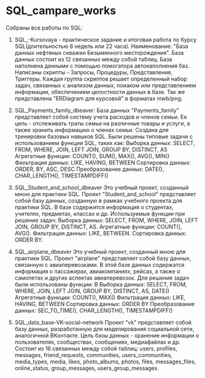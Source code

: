 # SQL_campare_works

Собраны все работы по SQL:
1. SQL_-Kursovaya - практическое задание и итоговая работа по Курсу SQL(длительностью 6 недель или 22 часа).
  Наименование: "База данных нефтяных скважин Безымянного месторождения".
  База данных состоит из 12 связанных между собой таблиц.
  База наполнена данными с помощью помогатора автонаполнения баз.
  Написаны скрипты - Запросы, Процедуры, Представления, Триггеры.
  Каждая группа скриптов решает определенный набор задач, связанных с анализом данных, поиаком или представлением информации, обеспечением целостности данных в базе.
  Так же представлена "ERDiagram для курсовой" в форматах mwb/png.

2. SQL_Payments_family_dbeaver:
   База данных "Payments_family" представляет собой систему учета расходов и членов семьи.
   Ее цель - отслеживать траты семьи на различные товары и услуги, а также хранить информацию о членах семьи.
   Создана для тренировки базовых навыков SQL. Были решены типовые задачи с использованием функции SQL, таких как:
Выборка данных: SELECT, FROM, WHERE, JOIN, LEFT JOIN, GROUP BY, DISTINCT, AS
Агрегатные функции: COUNT(), SUM(), MAX(), AVG(), MIN()
Фильтрация данных: LIKE, HAVING, BETWEEN
Сортировка данных: ORDER, BY, ASC, DESC
Преобразование данных: DATE(), CHAR_LENGTH(), TIMESTAMPDIFF()

3. SQL_Student_and_school_dbeaver
  Это учебный проект, созданный мною для практики SQL. Проект "Student_and_school" представляет собой базу данных, созданную в рамках учебного проекта для практики SQL. В базе содержится информация о студентах, учителях, предметах, классах и др.
  Используемые функции при решение задач:
Выборка данных: SELECT, FROM, WHERE, JOIN, LEFT JOIN, GROUP BY, DISTINCT, AS.
Агрегатные функции: COUNT(), AVG().
Фильтрация данных: LIKE, BETWEEN.
Сортировка данных: ORDER BY.

5. SQL_airplane_dbeaver
  Это учебный проект, созданный мною для практики SQL.
  Проект "airplane" представляет собой базу данных, связанную с авиаперевозками. В этой базе данных содержатся информация о пассажирах, авиакомпаниях, рейсах, а также о самолетах и других аспектах авиаперевозок.
  Для решения задач были использованы функции: В
Выборка данных: SELECT, FROM, WHERE, JOIN, LEFT JOIN, GROUP BY, DISTINCT, AS, DATE()
Агрегатные функции: COUNT(), MAX()
Фильтрация данных: LIKE, HAVING, BETWEEN
Сортировка данных: ORDER BY
Преобразование данных: SEC_TO_TIME(), CHAR_LENGTH(), TIMESTAMPDIFF()

6. SQL_data_base-VK-social-network
Проект "vk" представляет собой базу данных, разработанную для моделирования социальной сети, аналогичной ВКонтакте.
Цель базы данных - хранение информации о пользователях, сообществах, сообщениях, медиафайлах и др.
Состоит из 16 связанных между собой таблиц: users, profiles, messages, friend_requests, communities, users_communities, media_types, media, likes, photo_albums, photos, files, messages_files, online_status, group_messages, users_group_messages.
